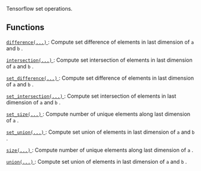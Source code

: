 Tensorflow set operations.



## Functions
[ `difference(...)` ](https://tensorflow.google.cn/api_docs/python/tf/sets/difference): Compute set difference of elements in last dimension of  `a`  and  `b` .

[ `intersection(...)` ](https://tensorflow.google.cn/api_docs/python/tf/sets/intersection): Compute set intersection of elements in last dimension of  `a`  and  `b` .

[ `set_difference(...)` ](https://tensorflow.google.cn/api_docs/python/tf/sets/difference): Compute set difference of elements in last dimension of  `a`  and  `b` .

[ `set_intersection(...)` ](https://tensorflow.google.cn/api_docs/python/tf/sets/intersection): Compute set intersection of elements in last dimension of  `a`  and  `b` .

[ `set_size(...)` ](https://tensorflow.google.cn/api_docs/python/tf/sets/size): Compute number of unique elements along last dimension of  `a` .

[ `set_union(...)` ](https://tensorflow.google.cn/api_docs/python/tf/sets/union): Compute set union of elements in last dimension of  `a`  and  `b` .

[ `size(...)` ](https://tensorflow.google.cn/api_docs/python/tf/sets/size): Compute number of unique elements along last dimension of  `a` .

[ `union(...)` ](https://tensorflow.google.cn/api_docs/python/tf/sets/union): Compute set union of elements in last dimension of  `a`  and  `b` .

